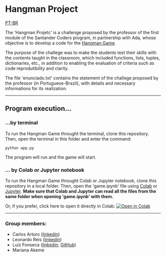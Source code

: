 # Hangman Project

[PT-BR](https://github.com/Luizfelz/forca-desafio-santander-coders)

The 'Hangman Projetc' is a challenge proposed by the professor of the first module of the Santander Coders program, in partnership with Ada, whose objective is to develop a code for the [Hangman Game](<https://en.wikipedia.org/wiki/Hangman_(game)>).

The purpose of the challege was to make the students test their skills with the contents taught in the classroom, which included functions, lists, tuples, dictionaries, etc., in addition to enabling the evaluation of criteria such as code reprodutibility and clarity.

The file 'enunciado.txt' contains the statement of the challege proposed by the professor (in Portuguese-Brazil), with details and necessary informations for its realization.

---

## Program execution...

### ...by terminal

To run the Hangman Game throught the terminal, clone this repository. Then, open the terminal in this folder and enter the command:

```
python app.py
```

The program will run and the game will start.

### ... by Colab or Jupyter notebook

To run the Hangman Game throught Colab or Jupyter notebook, clone this repository in a local folder. Then, open the 'game.ipynb' file using [Colab](https://colab.research.google.com/?utm_source=scs-index) or [Jupyter](https://jupyter.org/try-jupyter/retro/notebooks/?path=notebooks/Intro.ipynb). **Make sure that Colab and Jupyter can read all the files from the same folder when opening 'game.ipynb' with them.**

Or, if you prefer, click here to open it directly in Colab: [![Open in Colab](https://colab.research.google.com/assets/colab-badge.svg)](https://colab.research.google.com/github/Luizfelz/forca-desafio-santander-coders/blob/main/game.ipynb)

---

### Group members:

- Carlos Arturo ([linkedin](https://www.linkedin.com/in/carlos-arturo-sued-barbosa-47773827/))
- Leonardo Reis ([linkedin](https://www.linkedin.com/in/leonardoreismanhaes/))
- Luiz Fonseca ([linkedin](https://www.linkedin.com/in/luizfsf/); [GitHub](https://github.com/Luizfelz))
- Mariana Akeme
